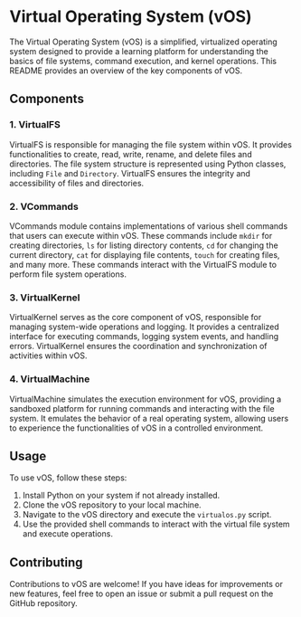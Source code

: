 # Virtual Operating System (vOS)

The Virtual Operating System (vOS) is a simplified, virtualized operating system designed to provide a learning platform for understanding the basics of file systems, command execution, and kernel operations. This README provides an overview of the key components of vOS.

## Components

### 1. VirtualFS

VirtualFS is responsible for managing the file system within vOS. It provides functionalities to create, read, write, rename, and delete files and directories. The file system structure is represented using Python classes, including `File` and `Directory`. VirtualFS ensures the integrity and accessibility of files and directories.

### 2. VCommands

VCommands module contains implementations of various shell commands that users can execute within vOS. These commands include `mkdir` for creating directories, `ls` for listing directory contents, `cd` for changing the current directory, `cat` for displaying file contents, `touch` for creating files, and many more. These commands interact with the VirtualFS module to perform file system operations.

### 3. VirtualKernel

VirtualKernel serves as the core component of vOS, responsible for managing system-wide operations and logging. It provides a centralized interface for executing commands, logging system events, and handling errors. VirtualKernel ensures the coordination and synchronization of activities within vOS.

### 4. VirtualMachine

VirtualMachine simulates the execution environment for vOS, providing a sandboxed platform for running commands and interacting with the file system. It emulates the behavior of a real operating system, allowing users to experience the functionalities of vOS in a controlled environment.

## Usage

To use vOS, follow these steps:

1. Install Python on your system if not already installed.
2. Clone the vOS repository to your local machine.
3. Navigate to the vOS directory and execute the `virtualos.py` script.
4. Use the provided shell commands to interact with the virtual file system and execute operations.

## Contributing

Contributions to vOS are welcome! If you have ideas for improvements or new features, feel free to open an issue or submit a pull request on the GitHub repository.